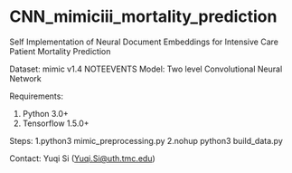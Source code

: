 # CNN_mimiciii_mortality_prediction
Self Implementation of Neural Document Embeddings for Intensive Care Patient Mortality Prediction

Dataset: mimic v1.4 NOTEEVENTS 
Model: Two level Convolutional Neural Network


Requirements:
1. Python 3.0+
2. Tensorflow 1.5.0+

Steps:
1.python3 mimic_preprocessing.py
2.nohup python3 build_data.py


Contact: Yuqi Si (Yuqi.Si@uth.tmc.edu)
